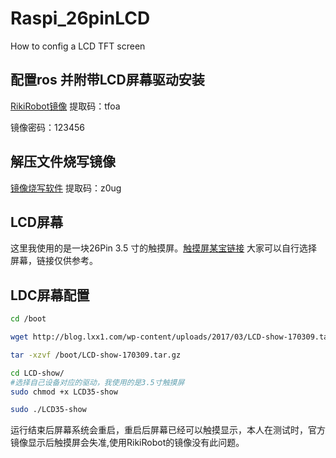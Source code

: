 # Raspi_26pinLCD
How to config a LCD TFT screen 

## 配置ros 并附带LCD屏幕驱动安装
[RikiRobot镜像](https://pan.baidu.com/s/1pzuB15q_sQrVq6PdNdAeRQ) 提取码：tfoa

镜像密码：123456

## 解压文件烧写镜像
[镜像烧写软件](https://pan.baidu.com/s/1Tv0wZr4wMLgVZI6nOLF1Qg) 提取码：z0ug

## LCD屏幕
这里我使用的是一块26Pin 3.5 寸的触摸屏。[触摸屏某宝链接](https://item.taobao.com/item.htm?id=521698312415&price=60&original_price=63&sourceType=item&sourceType=item&suid=b6fa9d3b-3438-4c9d-a875-5445272dc661&ut_sk=1.W%2BqANxN2jRgDACKeq0FEcprr_21646297_1558756681302.Copy.1&un=c2a7ab61da0f9f789eedd86203cf18d8&share_crt_v=1&sp_tk=77+lS3B2UVlkcmNwV3bvv6U=&cpp=1&shareurl=true&spm=a313p.22.2xi.1035727603172&short_name=h.eWF9tON&sm=365039&app=chrome)
大家可以自行选择屏幕，链接仅供参考。

## LDC屏幕配置
```Bash
cd /boot

wget http://blog.lxx1.com/wp-content/uploads/2017/03/LCD-show-170309.tar.gz
```

```Bash
tar -xzvf /boot/LCD-show-170309.tar.gz

cd LCD-show/
#选择自己设备对应的驱动，我使用的是3.5寸触摸屏
sudo chmod +x LCD35-show

sudo ./LCD35-show 
```
  运行结束后屏幕系统会重启，重启后屏幕已经可以触摸显示，本人在测试时，官方镜像显示后触摸屏会失准,使用RikiRobot的镜像没有此问题。
